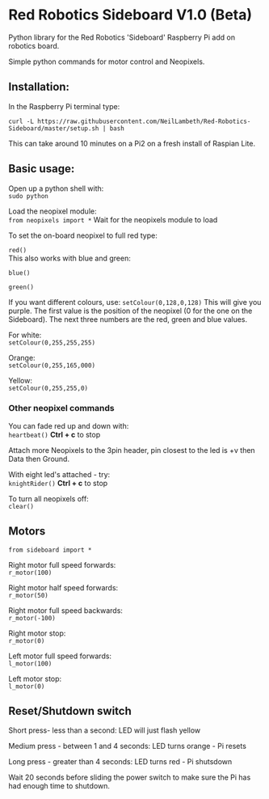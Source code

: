 # Red Robotics Sideboard V1.0 (Beta)

Python library for the Red Robotics 'Sideboard' Raspberry Pi add on robotics board.

Simple python commands for motor control and Neopixels. 




## Installation:

In the Raspberry Pi terminal type:

`curl -L https://raw.githubusercontent.com/NeilLambeth/Red-Robotics-Sideboard/master/setup.sh | bash`

This can take around 10 minutes on a Pi2 on a fresh install of Raspian Lite.  




## Basic usage:

Open up a python shell with:  
`sudo python`

Load the neopixel module:  
`from neopixels import *`
Wait for the neopixels module to load


To set the on-board neopixel to full red type:

`red()`  
This also works with blue and green:

`blue()`

`green()`  

If you want different colours, use: 
`setColour(0,128,0,128)`
This will give you purple. The first value is the position of the neopixel (0 for the one on the Sideboard).
The next three numbers are the red, green and blue values.

For white:  
`setColour(0,255,255,255)`

Orange:  
`setColour(0,255,165,000)`

Yellow:  
`setColour(0,255,255,0)`  
    
### Other neopixel commands

You can fade red up and down with:  
`heartbeat()`
__Ctrl + c__ to stop

Attach more Neopixels to the 3pin header, pin closest to the led is +v then Data then Ground. 

With eight led's attached - try:  
`knightRider()`
__Ctrl + c__ to stop


To turn all neopixels off:  
`clear()`  

  

## Motors

`from sideboard import *`

Right motor full speed forwards:  
`r_motor(100)` 

Right motor half speed forwards:  
`r_motor(50)`

Right motor full speed backwards:  
`r_motor(-100)`

Right motor stop:  
`r_motor(0)`

Left motor full speed forwards:  
`l_motor(100)`

Left motor stop:  
`l_motor(0)`

  

## Reset/Shutdown switch

Short press- less than a second: LED will just flash yellow

Medium press - between 1 and 4 seconds: LED turns orange - Pi resets

Long press - greater than 4 seconds: LED turns red - Pi shutsdown


Wait 20 seconds before sliding the power switch to make sure the Pi has had enough time to shutdown.
